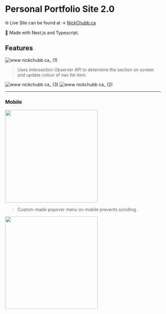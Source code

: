 # Personal Portfolio Site 2.0

🌐 Live Site can be found at -> [NickChubb.ca](https://nickchubb.ca)

🔧 Made with Next.js and Typescript.

## Features

![www nickchubb ca_ (1)](https://user-images.githubusercontent.com/4172020/219312428-dc15a1b1-eca6-4478-b490-ce1424490948.png)

> Uses Intersection Observer API to determine the section on screen and update colour of nav list item.

![www nickchubb ca_ (3)](https://user-images.githubusercontent.com/4172020/219319840-26ae618e-1426-42eb-a50c-29bcbeedb3ab.png)
![www nickchubb ca_ (2)](https://user-images.githubusercontent.com/4172020/219312457-eb39b143-e285-4ac8-b336-7d66a49ca28a.png)

---
### Mobile

<img src="https://user-images.githubusercontent.com/4172020/219322004-89d5a7eb-befd-40d0-aab8-5964fe54f06b.png" width="300">

> Custom-made popover menu on mobile prevents scrolling.

<img src="https://user-images.githubusercontent.com/4172020/219322027-f8e9d584-b4e6-4f06-8be5-4a0606c7d53f.png" width="300">

